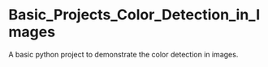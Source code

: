 # Basic_Projects_Color_Detection_in_Images
A basic python project to demonstrate the color detection in images.
